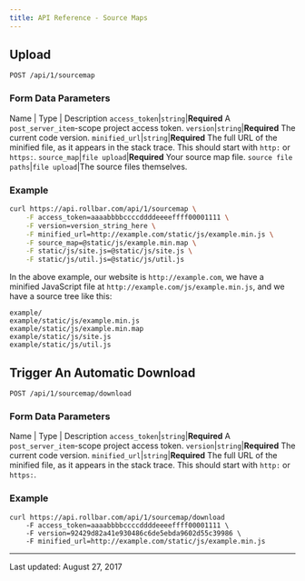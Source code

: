 ```yaml
---
title: API Reference - Source Maps
---
```


## Upload

	POST /api/1/sourcemap

### Form Data Parameters

Name | Type | Description
`access_token`|`string`|**Required** A `post_server_item`-scope project access token.
`version`|`string`|**Required** The current code version.
`minified_url`|`string`|**Required** The full URL of the minified file, as it appears in the stack trace. This should start with `http:` or `https:`.
`source_map`|`file upload`|**Required** Your source map file.
`source file paths`|`file upload`|The source files themselves.

### Example

```bash
curl https://api.rollbar.com/api/1/sourcemap \
	-F access_token=aaaabbbbccccddddeeeeffff00001111 \
	-F version=version_string_here \
	-F minified_url=http://example.com/static/js/example.min.js \
	-F source_map=@static/js/example.min.map \
	-F static/js/site.js=@static/js/site.js \
	-F static/js/util.js=@static/js/util.js
```

In the above example, our website is `http://example.com`, we have a minified JavaScript file at `http://example.com/js/example.min.js`, and we have a source tree like this:

```
example/
example/static/js/example.min.js
example/static/js/example.min.map
example/static/js/site.js
example/static/js/util.js
```

## Trigger An Automatic Download

	POST /api/1/sourcemap/download

### Form Data Parameters

Name | Type | Description
`access_token`|`string`|**Required** A `post_server_item`-scope project access token.
`version`|`string`|**Required** The current code version.
`minified_url`|`string`|**Required** The full URL of the minified file, as it appears in the stack trace. This should start with `http:` or `https:`.


### Example

```
curl https://api.rollbar.com/api/1/sourcemap/download
	-F access_token=aaaabbbbccccddddeeeeffff00001111 \  
	-F version=92429d82a41e930486c6de5ebda9602d55c39986 \  
	-F minified_url=http://example.com/static/js/example.min.js
```

-----
Last updated: August 27, 2017
